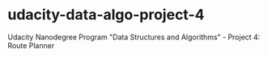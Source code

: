 # udacity-data-algo-project-4
Udacity Nanodegree Program "Data Structures and Algorithms" - Project 4: Route Planner
